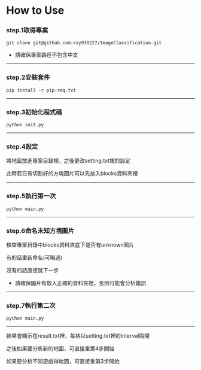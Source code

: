 How to Use
===

### **step.1取得專案**  
```
git clone git@github.com:ray930227/ImageClassification.git
```
- 請確保專案路徑不包含中文
---
### **step.2安裝套件**
```
pip install -r pip-req.txt 
```
---
### **step.3初始化程式碼**

```
python init.py
```

---
### **step.4設定**

將地圖放進專案目錄裡，之後更改setting.txt裡的設定

此時若已有切割好的方塊圖片可以先放入blocks資料夾裡

---
### **step.5執行第一次**
```
python main.py
```
---
### **step.6命名未知方塊圖片**

檢查專案目錄中blocks資料夾底下是否有unknown圖片

有的話重新命名(可略過)

沒有的話直接跳下一步

- 請確保圖片有放入正確的資料夾裡，否則可能會分析錯誤
---
### **step.7執行第二次**
```
python main.py
```
---

結果會顯示在result.txt裡，每格以setting.txt裡的interval隔開

之後如果要分析新的地圖，可直接重第4步開始

如果要分析不同遊戲得地圖，可直接重第3步開始
